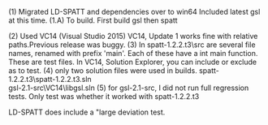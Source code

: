 (1)	Migrated LD-SPATT and dependencies over to win64
	Included latest gsl at this time.
(1.A) To build.  First build gsl then spatt
	
(2) Used VC14 (Visual Studio 2015)
	VC14, Update 1 works fine with relative paths.Previous release was buggy.
(3) In spatt-1.2.2.t3\src  are several file names, renamed with prefix 'main'.
	Each of these have a int main function.  These are test files.
	In VC14, Solution Explorer, you can include or exclude as to test.
(4) only two solution files were used in builds.
		spatt-1.2.2.t3\spatt-1.2.2.t3.sln		
		gsl-2.1-src\VC14\libgsl.sln
(5) for gsl-2.1-src, I did not run full regression tests.
	Only test was whether it worked with spatt-1.2.2.t3

	
LD-SPATT does include a "large deviation test. 